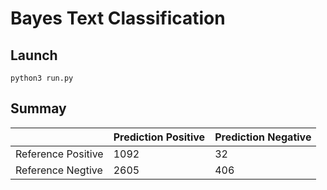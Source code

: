 # Bayes Text Classification
## Launch
```
python3 run.py
```
## Summay
|                  |Prediction Positive| Prediction Negative|
|------------------|-------------------|--------------------|
|Reference Positive|      1092         |        32          |
|Reference Negtive |      2605         |        406         |
